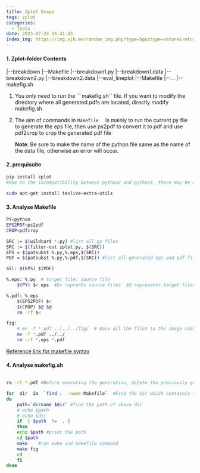 ```yaml
---
title: Zplot Usage
tags: zplot
categories:
  - Tools
date: 2023-07-24 16:41:43
index_img: https://img.xjh.me/random_img.php?type=bg&ctype=nature&return=302
---
```




#### 1. Zplot-folder Contents

|--breakdown
    |--Makefile
    |--breakdown1.py
    |--breakdown1.data
    |--breakdown2.py
    |--breakdown2.data
|--eval_lineplot
    |--Makefile
|--...
|--makefig.sh

1. You only need to run the ```makefig.sh`` file. If you want to modify the directory where all generated pdfs are located, directly modify makefig.sh

2. The aim of commands in ```Makefile  ``` is mainly to run the current py file to generate the eps file, then use ps2pdf to convert it to pdf and use pdf2crop to crop the generated pdf file

   

   **Note**: Be sure to make the name of the python file same as the name of the data file, otherwise an error will occur.

#### 2. prequisuite

```bash
pip install zplot 
#due to the incompatibility between python2 and python3, there may be a list error. solution: just change the ListType in zplot.py to list.

sudo apt-get install texlive-extra-utils  
```

#### 3. Analyse Makefile

```bash
PY=python
EPS2PDF=ps2pdf
CROP=pdfcrop

SRC := $(wildcard *.py) #list all py files
SRC := $(filter-out zplot.py, $(SRC))
EPS = $(patsubst %.py,%.eps,$(SRC))
PDF = $(patsubst %.py,%.pdf,$(SRC)) #list all generated eps and pdf files

all: $(EPS) $(PDF)

%.eps: %.py  # target file: source file
	$(PY) $< eps  #$< reprents source files  $@ represents target files; Official explanation: $< represents the first dependent file, $@ represents the target set.

%.pdf: %.eps
	$(EPS2PDF) $<
	$(CROP) $@ $@
	rm -rf $<

fig:
	# mv -f *.pdf ../../../fig/	 # move all the files to the image root directory
	mv -f *.pdf ../../
	rm -rf *.eps *.pdf
```
[Reference link for makefile syntax]( https://seisman.github.io/how-to-write-makefile/rules.html)

#### 4. Analyse makefig.sh

```bash

rm -rf *.pdf #Before executing the generation, delete the previously generated pdf file, it should not be necessary

for  dir  in  `find .  -name Makefile`  #Find the dir which containis the Makefile
do
	path=`dirname $dir` #find the path of above dir
    # echo $path
    # echo $dir
	if  [ $path  !=  . ]
	then
	echo $path #print the path
	cd $path  
	make    #run make and makefile command
	make fig
	cd  -
	fi
done

```